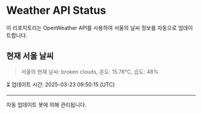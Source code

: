
# Weather API Status

이 리포지토리는 OpenWeather API를 사용하여 서울의 날씨 정보를 자동으로 업데이트합니다.

## 현재 서울 날씨
> 서울의 현재 날씨: broken clouds, 온도: 15.76°C, 습도: 48%

⏳ 업데이트 시간: 2025-03-23 09:50:15 (UTC)

---
자동 업데이트 봇에 의해 관리됩니다.
